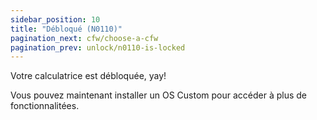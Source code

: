 ```yaml
---
sidebar_position: 10
title: "Débloqué (N0110)"
pagination_next: cfw/choose-a-cfw
pagination_prev: unlock/n0110-is-locked
---
```


Votre calculatrice est débloquée, yay!

Vous pouvez maintenant installer un OS Custom pour accéder à plus de fonctionnalitées.
